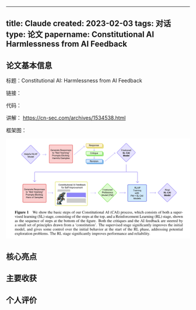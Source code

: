 
---
title: Claude
created: 2023-02-03
tags: 对话
type: 论文
papername: Constitutional AI Harmlessness from AI Feedback
---

## 论文基本信息

标题：Constitutional AI: Harmlessness from AI Feedback

链接：

代码：

讲解： https://cn-sec.com/archives/1534538.html 

框架图：

![](img/Pasted%20image%2020230203161845.png)



## 核心亮点

## 主要收获

## 个人评价



